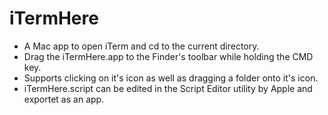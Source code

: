 # iTermHere

- A Mac app to open iTerm and cd to the current directory.
- Drag the iTermHere.app to the Finder's toolbar while holding the CMD key.
- Supports clicking on it's icon as well as dragging a folder onto it's icon.
- iTermHere.script can be edited in the Script Editor utility by Apple and exportet as an app.
